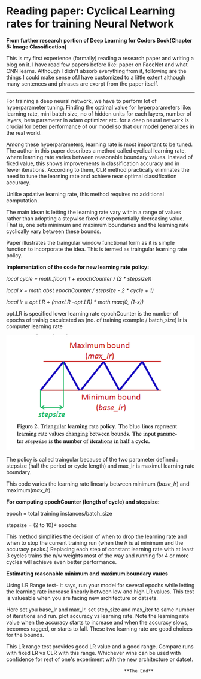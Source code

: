 # Reading paper: Cyclical Learning rates for training Neural Network

**From further research portion of Deep Learning for Coders Book(Chapter 5: Image Classification)**

This is my first experience (formally) reading a research paper and writing a blog on it. I have read few papers before like: paper on FaceNet and what CNN learns.
Although I didn't absorb everything from it, following are the things I could make sense of.I have customized to a little extent although many sentences and phrases are exerpt from the paper itself.



--------------------------------------------------------------------------------------------------------------------------------------------------------------------

For training a deep neural network, we have to perform lot of hyperparameter tuning. Finding the optimal value for hyperparameters like: learning rate, mini batch
size, no of hidden units for each layers, number of layers, beta parameter in adam optimizer etc. for a deep neural network is crucial for better performance of our 
model so that our model generalizes in the real world. 

Among these hyperparameters, learning rate is most important to be tuned. The author in this paper describes a method called cyclical learning rate, where learning 
rate varies between reasonable boundary values. Instead of fixed value, this shows improvements in classification accuracy and in fewer iterations. According to them,
CLR method practically eliminates the need to tune the learning rate and achieve near optimal classification accuracy.

Unlike apdative learning rate, this method requires no additional computation.

The main idean is letting the learning rate vary within a range of values rather than adopting a stepwise fixed or exponentially decreasing value. That is, one sets
minimum and maximum boundaries and the learning rate cyclically vary between these bounds. 

Paper illustrates the traingular window functional form as it is simple function to incorporate the idea. This is termed as traingular learning rate policy.

**Implementation of the code for new learning rate policy:**

*local cycle = math.floor( 1 + epochCounter / (2 * stepsize))*

*local x = math.abs( epochCounter / stepsize - 2 * cycle + 1)*

*local lr = opt.LR + (maxLR -opt.LR) * math.max(0, (1-x))*

opt.LR is specified lower learning rate
epochCounter is the number of epochs of trainig caculcated as (no. of training example / batch_size)
lr is computer learning rate

![Triangular Learning rate policy](images/CLR.png)


 The policy is called traingular because of the two parameter defined : stepsize (half the period or cycle length) and max_lr is maximul learning rate boundary.
 
 This code varies the learning rate linearly between minimum (*base_lr*) and maximum(*max_lr*).




**For computing epochCounter (length of cycle) and stepsize:**

epoch = total training instances/batch_size

stepsize = (2 to 10)* epochs 

This method simplifies the decision of when to drop the learning rate and when to stop the current training run (when the *lr* is at minimum and the accuracy peaks.)
Replacing each step of constant learning rate with at least 3 cycles trains the n/w weights most of the way and running for 4 or more cycles will achieve even better
performance.

**Estimating reasonable minimum and maximum boundary vaues**

Using LR Range test- it says, run your model for several epochs while letting the learning rate increase linearly between low and high LR values.
This test is valueable when you are facing new architecture or datsets. 

Here set you base_lr and max_lr. set step_size and max_iter to same number of iterations and run. plot accuracy vs learning rate.
Note the learning rate value when the accuracy starts to increase and when the accuracy slows, becomes ragged, or starts to fall. These two learning rate are good 
choices for the bounds.

This LR range test provides good LR value and a good range. Compare runs with fixed LR vs CLR with this range. Whichever wins can be used with confidence for rest of 
one's experiment with the new architecture or datset.
 
                                                **The End**
